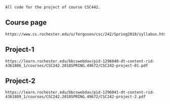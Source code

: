 ```
All code for the project of course CSC442.
```

## Course page
```
https://www.cs.rochester.edu/u/ferguson/csc/242/Spring2018/syllabus.html
```

## Project-1
```
https://learn.rochester.edu/bbcswebdav/pid-1296840-dt-content-rid-4361886_1/courses/CSC242.2018SPRING.49672/CSC242-project-01.pdf
```

## Project-2
```
https://learn.rochester.edu/bbcswebdav/pid-1296841-dt-content-rid-4361889_1/courses/CSC242.2018SPRING.49672/CSC242-project-2.pdf
```
